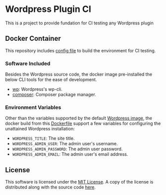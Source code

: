 # Wordpress Plugin CI

This is a project to provide fundation for CI testing any Wordpress plugin


## Docker Container

This repository includes [config file](docker/Dockerfile) to build the environment for
CI testing.

### Software Included

Besides the Wordpress source code, the docker image pre-installed the below CLI tools for the ease
of development.

* [wp](https://wp-cli.org/): Wordpress's wp-cli.
* [composer](https://getcomposer.org): Composer package manager.

### Environment Variables

Other than the variables supported by the default [Wordpress image](https://hub.docker.com/_/wordpress),
the docker build from this [Dockerfile](docker/Dockerfile) support a few variables for configuring the
unattained Wordpress installation:

* `WORDPRESS_TITLE`: The site title.
* `WORDPRESS_ADMIN_USER`: The admin user's username.
* `WORDPRESS_ADMIN_PASSWORD`: The admin user password.
* `WORDPRESS_ADMIN_EMAIL`: The admin user's email address.


## License

This software is licensed under the [MIT License](https://mit-license.org). A copy of the license
is distributed along with the source code [here](LICENSE.md).
